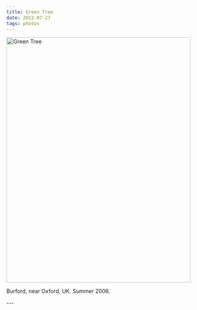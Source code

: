 ```yaml
---
title: Green Tree
date: 2012-07-27
tags: photos
---
```

<p><img src="/assets/images/gree-tree.jpg" alt="Green Tree" width="480" height="640"></p>
<p>Burford, near Oxford, UK. Summer 2006.</p>
---
